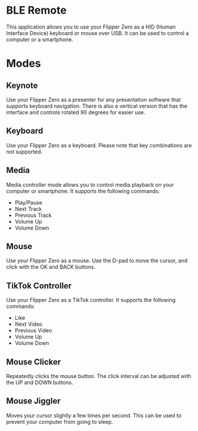# BLE Remote

This application allows you to use your Flipper Zero as a HID (Human Interface Device) keyboard or mouse over USB. It can be used to control a computer or a smartphone.

# Modes

## Keynote

Use your Flipper Zero as a presenter for any presentation software that supports keyboard navigation. There is also a vertical version that has the interface and controls rotated 90 degrees for easier use.

## Keyboard

Use your Flipper Zero as a keyboard. Please note that key combinations are not supported.

## Media

Media controller mode allows you to control media playback on your computer or smartphone. It supports the following commands:

* Play/Pause
* Next Track
* Previous Track
* Volume Up
* Volume Down

## Mouse

Use your Flipper Zero as a mouse. Use the D-pad to move the cursor, and click with the OK and BACK buttons.

## TikTok Controller

Use your Flipper Zero as a TikTok controller. It supports the following commands:

* Like
* Next Video
* Previous Video
* Volume Up
* Volume Down

## Mouse Clicker

Repeatedly clicks the mouse button. The click interval can be adjusted with the UP and DOWN buttons.

## Mouse Jiggler

Moves your cursor slightly a few times per second. This can be used to prevent your computer from going to sleep.

